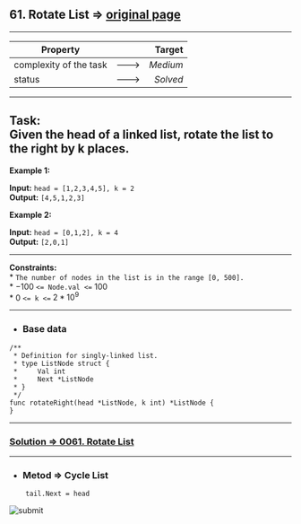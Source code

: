 ## 61. Rotate List => [original page](https://leetcode.com/problems/rotate-list/description/ "https://leetcode.com/problems/rotate-list/description/")

---
  | Property               |      |   Target |              
  |------------------------|:----:|---------:|
  | complexity of the task | ---> | _Medium_ |
  | status                 | ---> | _Solved_ |

---
**Task:**  
Given the head of a linked list, rotate the list to the right by k places.
---
**Example 1:**

**Input:** `head = [1,2,3,4,5], k = 2`  
**Output:** `[4,5,1,2,3]`

**Example 2:**

**Input:** `head = [0,1,2], k = 4`  
**Output:** `[2,0,1]`

---
**Constraints:**  
    * `The number of nodes in the list is in the range [0, 500].`  
    * $-100$ `<= Node.val <=` $100$  
    * $0$ `<= k <=` $2 * 10^9$  

---
* ### Base data

```Golang
/**
 * Definition for singly-linked list.
 * type ListNode struct {
 *     Val int
 *     Next *ListNode
 * }
 */
func rotateRight(head *ListNode, k int) *ListNode {
}
```

---
### [Solution => 0061. Rotate List](https://github.com/Ekvo/Leetcode-problems/blob/main/Leetcode-Problems-List/0061-Rotate-List/rotateList.go "https://github.com/Ekvo/Leetcode-problems/blob/main/Leetcode-Problems-List/0061-Rotate-List/rotateList.go")

---
* ### Metod => Cycle List 
```Golang
    tail.Next = head
```

![submit](https://github.com/Ekvo/Leetcode-problems/blob/main/Leetcode-Problems-List/0101-Symmetric-Tree/61_Rotate_List.jpg)
 

